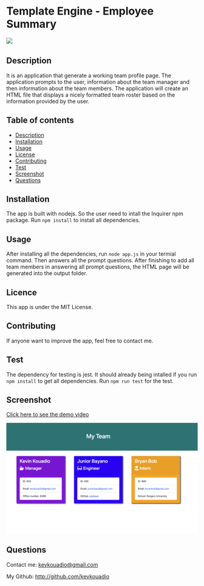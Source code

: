# Template Engine - Employee Summary
![](https://img.shields.io/badge/license-MIT-Green)
## Description
It is an application that generate a working team profile page. The application prompts to the user, information about the team manager and then information about the team members. The application will create an HTML file that displays a nicely formatted team roster based on the information provided by the user.
## Table of contents
* [Description](#Description)
* [Installation](#Installation)
* [Usage](#Usage)
* [License](#License)
* [Contributing](#Contributing)
* [Test](#Test)
* [Screenshot](#Screenshot)
* [Questions](#Questions)
## Installation
The app is built with nodejs. So the user need to intall the Inquirer npm package. Run ```npm install``` to install all dependencies.
## Usage
After installing all the dependencies, run ```node app.js``` in your termial command. Then answers all the prompt questions. After finishing to add all team members in answering all prompt questions, the HTML page will be generated into the output folder.
## Licence
This app is under the MIT License.
## Contributing
If anyone want to improve the app, feel free to contact me.
## Test
The dependency for testing is jest. It should already being intalled if you run ```npm install``` to get all dependencies. Run ```npm run test``` for the test. 
## Screenshot
[Click here to see the demo video](https://youtu.be/qcyE4vuDZa8)

![](/Assets/ScreenShot.png)
## Questions
Contact me: kevkouadio@gmail.com

My Github: http://github.com/kevkouadio